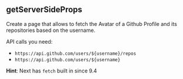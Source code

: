 ## getServerSideProps

Create a page that allows to fetch the Avatar of a Github Profile and its repositories based on the username.

API calls you need:

- `https://api.github.com/users/${username}/repos`
- `https://api.github.com/users/${username}`

**Hint**: Next has `fetch` built in since 9.4
